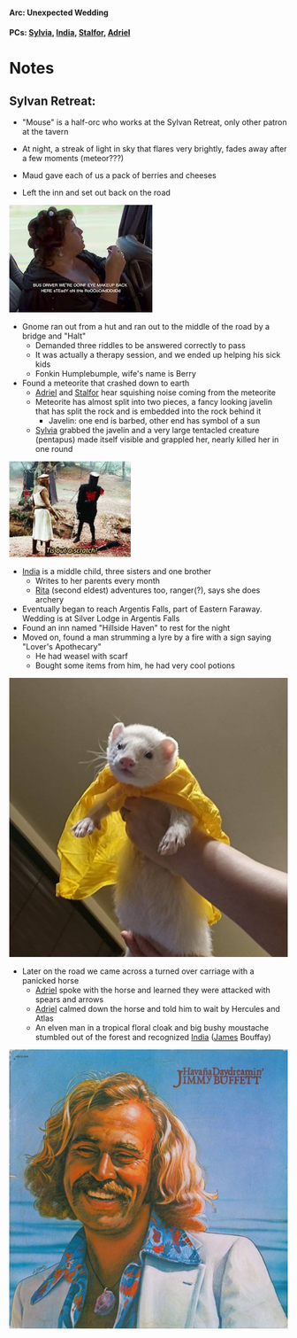 #### Arc: Unexpected Wedding
#### PCs: [Sylvia](PCs/Past/Sylvia.md), [India](PCs/Current/India.md), [Stalfor](PCs/Current/Stalfor.md), [Adriel](PCs/Past/Adriel.md)

# Notes
## Sylvan Retreat:
- "Mouse" is a half-orc who works at the Sylvan Retreat, only other patron at the tavern
- At night, a streak of light in sky that flares very brightly, fades away after a few moments (meteor???)
- Maud gave each of us a pack of berries and cheeses

- Left the inn and set out back on the road

![](Pictures/steady-on-the-road.png)

- Gnome ran out from a hut and ran out to the middle of the road by a bridge and "Halt"
	- Demanded three riddles to be answered correctly to pass
	- It was actually a therapy session, and we ended up helping his sick kids
	- Fonkin Humplebumple, wife's name is Berry
- Found a meteorite that crashed down to earth
	- [Adriel](PCs/Past/Adriel.md) and [Stalfor](PCs/Current/Stalfor.md) hear squishing noise coming from the meteorite
	- Meteorite has almost split into two pieces, a fancy looking javelin that has split the rock and is embedded into the rock behind it
		- Javelin: one end is barbed, other end has symbol of a sun
	- [Sylvia](PCs/Past/Sylvia.md) grabbed the javelin and a very large tentacled creature (pentapus) made itself visible and grappled her, nearly killed her in one round

![](Pictures/monty-p.png)

- [India](PCs/Current/India.md) is a middle child, three sisters and one brother
	- Writes to her parents every month
	- [Rita](NPCs/Living/Rita.md) (second eldest) adventures too, ranger(?), says she does archery
- Eventually began to reach Argentis Falls, part of Eastern Faraway. Wedding is at Silver Lodge in Argentis Falls
- Found an inn named "Hillside Haven" to rest for the night
- Moved on, found a man strumming a lyre by a fire with a sign saying "Lover's Apothecary"
	- He had weasel with scarf
	- Bought some items from him, he had very cool potions

![](Pictures/scarf-weasel.png)

- Later on the road we came across a turned over carriage with a panicked horse
	- [Adriel](PCs/Past/Adriel.md) spoke with the horse and learned they were attacked with spears and arrows
	- [Adriel](PCs/Past/Adriel.md) calmed down the horse and told him to wait by Hercules and Atlas
	- An elven man in a tropical floral cloak and big bushy moustache stumbled out of the forest and recognized [India](PCs/Current/India.md) ([James](NPCs/Living/James.md) Bouffay)

![](Pictures/jimmy-buffet.png)